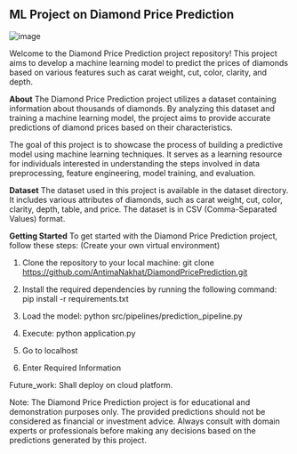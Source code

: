 ## ML Project on Diamond Price Prediction
![image](https://github.com/user-attachments/assets/cc4100ad-d8b5-480d-bf77-df9fd958981f)

Welcome to the Diamond Price Prediction project repository! This project aims to develop a machine learning model to predict the prices of diamonds based on various features such as carat weight, cut, color, clarity, and depth.

**About**
The Diamond Price Prediction project utilizes a dataset containing information about thousands of diamonds. By analyzing this dataset and training a machine learning model, the project aims to provide accurate predictions of diamond prices based on their characteristics.

The goal of this project is to showcase the process of building a predictive model using machine learning techniques. It serves as a learning resource for individuals interested in understanding the steps involved in data preprocessing, feature engineering, model training, and evaluation.

**Dataset**
The dataset used in this project is available in the dataset directory. It includes various attributes of diamonds, such as carat weight, cut, color, clarity, depth, table, and price. The dataset is in CSV (Comma-Separated Values) format.

**Getting Started**
To get started with the Diamond Price Prediction project, follow these steps: (Create your own virtual environment)

1. Clone the repository to your local machine:
git clone https://github.com/AntimaNakhat/DiamondPricePrediction.git

2. Install the required dependencies by running the following command:
pip install -r requirements.txt

3. Load the model:
python src/pipelines/prediction_pipeline.py

4. Execute:
python application.py

5. Go to localhost
   
6. Enter Required Information

Future_work: Shall deploy on cloud platform.

Note: The Diamond Price Prediction project is for educational and demonstration purposes only. The provided predictions should not be considered as financial or investment advice. Always consult with domain experts or professionals before making any decisions based on the predictions generated by this project.
